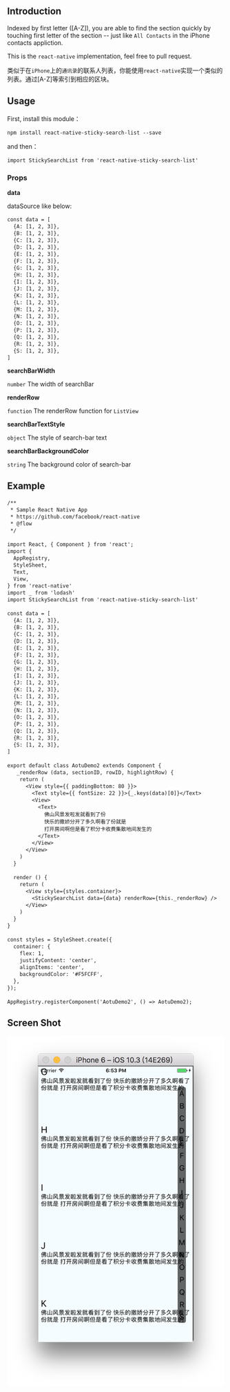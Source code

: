 ## Introduction
Indexed by first letter ([A-Z]), you are able to find the section quickly by touching first letter of the section -- just like `All Contacts` in the iPhone contacts appliction.

This is the `react-native` implementation, feel free to pull request.

类似于在`iPhone`上的`通讯录`的联系人列表，你能使用`react-native`实现一个类似的列表。通过[A-Z]等索引到相应的区块。

## Usage
First, install this module：
```
npm install react-native-sticky-search-list --save
```

and then：
```
import StickySearchList from 'react-native-sticky-search-list'
```

### Props
**data**

dataSource like below:
```
const data = [
  {A: [1, 2, 3]},
  {B: [1, 2, 3]},
  {C: [1, 2, 3]},
  {D: [1, 2, 3]},
  {E: [1, 2, 3]},
  {F: [1, 2, 3]},
  {G: [1, 2, 3]},
  {H: [1, 2, 3]},
  {I: [1, 2, 3]},
  {J: [1, 2, 3]},
  {K: [1, 2, 3]},
  {L: [1, 2, 3]},
  {M: [1, 2, 3]},
  {N: [1, 2, 3]},
  {O: [1, 2, 3]},
  {P: [1, 2, 3]},
  {Q: [1, 2, 3]},
  {R: [1, 2, 3]},
  {S: [1, 2, 3]},
]
```

**searchBarWidth**

`number`   The width of searchBar

**renderRow**

`function`   The renderRow function for `ListView`

**searchBarTextStyle**

`object`  The style of search-bar text

**searchBarBackgroundColor**

`string`  The background color of search-bar

## Example
```
/**
 * Sample React Native App
 * https://github.com/facebook/react-native
 * @flow
 */

import React, { Component } from 'react';
import {
  AppRegistry,
  StyleSheet,
  Text,
  View,
} from 'react-native'
import _ from 'lodash'
import StickySearchList from 'react-native-sticky-search-list'

const data = [
  {A: [1, 2, 3]},
  {B: [1, 2, 3]},
  {C: [1, 2, 3]},
  {D: [1, 2, 3]},
  {E: [1, 2, 3]},
  {F: [1, 2, 3]},
  {G: [1, 2, 3]},
  {H: [1, 2, 3]},
  {I: [1, 2, 3]},
  {J: [1, 2, 3]},
  {K: [1, 2, 3]},
  {L: [1, 2, 3]},
  {M: [1, 2, 3]},
  {N: [1, 2, 3]},
  {O: [1, 2, 3]},
  {P: [1, 2, 3]},
  {Q: [1, 2, 3]},
  {R: [1, 2, 3]},
  {S: [1, 2, 3]},
]

export default class AotuDemo2 extends Component {
   _renderRow (data, sectionID, rowID, highlightRow) {
    return (
      <View style={{ paddingBottom: 80 }}>
        <Text style={{ fontSize: 22 }}>{_.keys(data)[0]}</Text>
        <View>
          <Text>
            佛山风景发啦发就看到了份
            快乐的撒娇分开了多久啊看了份就是
            打开房间啊但是看了积分卡收费集散地间发生的
          </Text>
        </View>
      </View>
    )
  }

  render () {
    return (
      <View style={styles.container}>
        <StickySearchList data={data} renderRow={this._renderRow} />
      </View>
    )
  }
}

const styles = StyleSheet.create({
  container: {
    flex: 1,
    justifyContent: 'center',
    alignItems: 'center',
    backgroundColor: '#F5FCFF',
  },
});

AppRegistry.registerComponent('AotuDemo2', () => AotuDemo2);

```

## Screen Shot
![](https://github.com/Calvin92/react-native-sticky-search-list/blob/master/screenshot.png)
